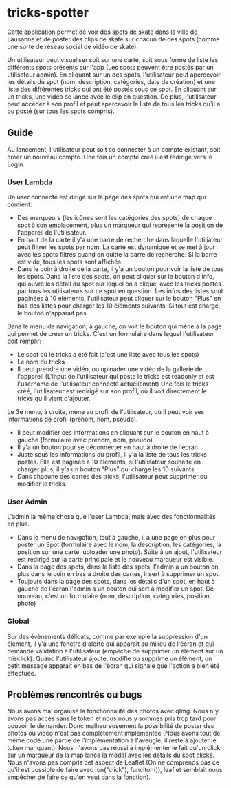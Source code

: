 # tricks-spotter

Cette application permet de voir des spots de skate dans la ville de Lausanne et de poster des clips de skate sur chacun de ces spots (comme une sorte de réseau social de vidéo de skate).

Un utilisateur peut visualiser soit sur une carte, soit sous forme de liste les différents spots présents sur l'app (Les spots peuvent être postés par un utilisateur admin). En cliquant sur un des spots, l'utilisateur peut apercevoir les détails du spot (nom, description, catégories, date de création) et une liste des différentes tricks qui ont été postés sous ce spot. En cliquant sur un tricks, une vidéo se lance avec le clip en question. De plus, l'utilisateur peut accéder à son profil et peut apercevoir la liste de tous les tricks qu'il a pu posté (sur tous les spots compris).

## Guide
Au lancement, l'utilisateur peut soit se connecter à un compte existant, soit créer un nouveau compte. Une fois un compte créé il est redirigé vers le Login.

### User Lambda
Un user connecté est dirigé sur la page des spots qui est une map qui contient:
- Des marqueurs (les icônes sont les catégories des spots) de chaque spot à son emplacement, plus un marqueur qui représente la position de l'appareil de l'utilisateur.  
- En haut de la carte il y'a une barre de recherche dans laquelle l'utiliateur peut filtrer les spots par nom. La carte est dynamique et se met à jour avec les spots filtrés quand on quitte la barre de recherche. Si la barre est vide, tous les spots sont affichés.
- Dans le coin à droite de la carte, il y'a un bouton pour voir la liste de tous les spots. Dans la liste des spots, on peut cliquer sur le bouton d'info, qui ouvre les détail du spot sur lequel on a cliqué, avec les tricks postés par tous les utilisateurs sur ce spot en question. Les infos des listes sont paginées à 10 éléments, l'utilisateur peut cliquer sur le bouton "Plus" en bas des listes pour charger les 10 éléments suivants. Si tout est chargé, le bouton n'apparait pas.

Dans le menu de navigation, à gauche, on voit le bouton qui mène à la page qui permet de créer un tricks. C'est un formulaire dans lequel l'utilisateur doit remplir:
- Le spot où le tricks a été fait (c'est une liste avec tous les spots)
- Le nom du tricks
- Il peut prendre une vidéo, ou uploader une vidéo de la gallerie de l'appareil
(L'input de l'utilisateur qui poste le tricks est readonly et est l'username de l'utilisateur connecté actuellement)
Une fois le tricks créé, l'utilisateur est redirigé sur son profil, où il voit directement le tricks qu'il vient d'ajouter.

Le 3e menu, à droite, mène au profil de l'utilisateur, où il peut voir ses informations de profil (prénom, nom, pseudo). 
- Il peut modifier ces informations en cliquant sur le bouton en haut à gauche (formulaire avec prénom, nom, pseudo)
- Il y'a un bouton pour se déconnecter en haut à droite de l'écran
- Juste sous les informations du profil, il y'a la liste de tous les tricks postés. Elle est paginée à 10 éléments, si l'utilisateur souhaite en charger plus, il y'a un bouton "Plus" qui charge les 10 suivants.
- Dans chacune des cartes des tricks, l'utilisateur peut supprimer ou modifier le tricks.

### User Admin
L'admin la même chose que l'user Lambda, mais avec des fonctionnalités en plus.
- Dans le menu de navigation, tout à gauche, il a une page en plus pour poster un Spot (formulaire avec le nom, la description, les catégories, la position sur une carte, uploader une photo). Suite à un ajout, l'utilisateur est redirigé sur la carte principale et le nouveau marqueur est visible.
- Dans la page des spots, dans la liste des spots, l'admin a un bouton en plus dans le coin en bas à droite des cartes, il sert à supprimer un spot.
- Toujours dans la page des spots, dans les détails d'un spot, en haut à gauche de l'écran l'admin a un bouton qui sert à modifier un spot. De nouveau, c'est un formulaire (nom, description, catégories, position, photo)

### Global
Sur des évènements délicats, comme par exemple la suppression d'un élément, il y'a une fenètre d'alerte qui apparait au milieu de l'écran et qui demande validation à l'utilisateur (empêche de supprimer un élément sur un misclick).
Quand l'utilisateur ajoute, modifie ou supprime un élément, un petit message apparait en bas de l'écran qui signale que l'action a bien été effectuée.

## Problèmes rencontrés ou bugs
Nous avons mal organisé la fonctionnalité des photos avec qImg. Nous n'y avons pas accès sans le token et nous nous y sommes pris trop tard pour pouvoir le demander. Donc malheureusement la possibilité de poster des photos ou vidéo n'est pas complètement implémentée (Nous avons tout de même codé une partie de l'implémentation à l'aveugle, il reste à ajouter le token manquant).
Nous n'avons pas réussi à implémenter le fait qu'un click sur un marqueur de la map lance la modal avec les détails du spot clické. Nous n'avons pas compris cet aspect de Leaflet (On ne comprends pas ce qu'il est possible de faire avec .on("click"), funciton()), leaflet semblait nous empêcher de faire ce qu'on veut dans la fonction).